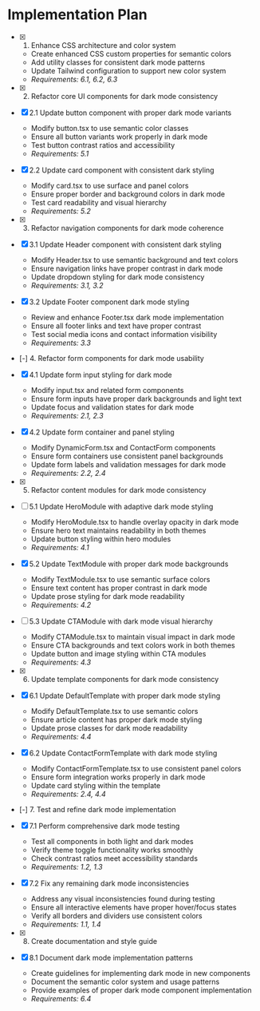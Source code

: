 # Implementation Plan

- [x] 1. Enhance CSS architecture and color system
  - Create enhanced CSS custom properties for semantic colors
  - Add utility classes for consistent dark mode patterns
  - Update Tailwind configuration to support new color system
  - _Requirements: 6.1, 6.2, 6.3_

- [x] 2. Refactor core UI components for dark mode consistency
- [x] 2.1 Update button component with proper dark mode variants
  - Modify button.tsx to use semantic color classes
  - Ensure all button variants work properly in dark mode
  - Test button contrast ratios and accessibility
  - _Requirements: 5.1_

- [x] 2.2 Update card component with consistent dark styling
  - Modify card.tsx to use surface and panel colors
  - Ensure proper border and background colors in dark mode
  - Test card readability and visual hierarchy
  - _Requirements: 5.2_

- [x] 3. Refactor navigation components for dark mode coherence
- [x] 3.1 Update Header component with consistent dark styling
  - Modify Header.tsx to use semantic background and text colors
  - Ensure navigation links have proper contrast in dark mode
  - Update dropdown styling for dark mode consistency
  - _Requirements: 3.1, 3.2_

- [x] 3.2 Update Footer component dark mode styling
  - Review and enhance Footer.tsx dark mode implementation
  - Ensure all footer links and text have proper contrast
  - Test social media icons and contact information visibility
  - _Requirements: 3.3_

- [-] 4. Refactor form components for dark mode usability
- [x] 4.1 Update form input styling for dark mode
  - Modify input.tsx and related form components
  - Ensure form inputs have proper dark backgrounds and light text
  - Update focus and validation states for dark mode
  - _Requirements: 2.1, 2.3_

- [x] 4.2 Update form container and panel styling
  - Modify DynamicForm.tsx and ContactForm components
  - Ensure form containers use consistent panel backgrounds
  - Update form labels and validation messages for dark mode
  - _Requirements: 2.2, 2.4_

- [x] 5. Refactor content modules for dark mode consistency
- [ ] 5.1 Update HeroModule with adaptive dark mode styling
  - Modify HeroModule.tsx to handle overlay opacity in dark mode
  - Ensure hero text maintains readability in both themes
  - Update button styling within hero modules
  - _Requirements: 4.1_

- [x] 5.2 Update TextModule with proper dark mode backgrounds
  - Modify TextModule.tsx to use semantic surface colors
  - Ensure text content has proper contrast in dark mode
  - Update prose styling for dark mode readability
  - _Requirements: 4.2_

- [ ] 5.3 Update CTAModule with dark mode visual hierarchy
  - Modify CTAModule.tsx to maintain visual impact in dark mode
  - Ensure CTA backgrounds and text colors work in both themes
  - Update button and image styling within CTA modules
  - _Requirements: 4.3_

- [x] 6. Update template components for dark mode consistency
- [x] 6.1 Update DefaultTemplate with proper dark mode styling
  - Modify DefaultTemplate.tsx to use semantic colors
  - Ensure article content has proper dark mode styling
  - Update prose classes for dark mode readability
  - _Requirements: 4.4_

- [x] 6.2 Update ContactFormTemplate with dark mode styling
  - Modify ContactFormTemplate.tsx to use consistent panel colors
  - Ensure form integration works properly in dark mode
  - Update card styling within the template
  - _Requirements: 2.4, 4.4_

- [-] 7. Test and refine dark mode implementation
- [x] 7.1 Perform comprehensive dark mode testing
  - Test all components in both light and dark modes
  - Verify theme toggle functionality works smoothly
  - Check contrast ratios meet accessibility standards
  - _Requirements: 1.2, 1.3_

- [x] 7.2 Fix any remaining dark mode inconsistencies
  - Address any visual inconsistencies found during testing
  - Ensure all interactive elements have proper hover/focus states
  - Verify all borders and dividers use consistent colors
  - _Requirements: 1.1, 1.4_

- [x] 8. Create documentation and style guide
- [x] 8.1 Document dark mode implementation patterns
  - Create guidelines for implementing dark mode in new components
  - Document the semantic color system and usage patterns
  - Provide examples of proper dark mode component implementation
  - _Requirements: 6.4_